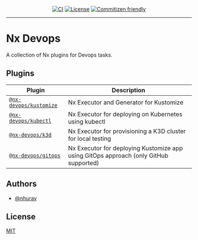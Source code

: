 <div style="text-align: center;">

[![CI](https://github.com/nhuray/nx-devops/actions/workflows/ci.yml/badge.svg)](https://github.com/nhuray/nx-devops/actions/workflows/ci.yml)
[![License](https://img.shields.io/github/license/nhuray/nx-devops)](https://github.com/nhuray/nx-devops/blob/main/LICENSE)
[![Commitizen friendly](https://img.shields.io/badge/commitizen-friendly-brightgreen.svg)](http://commitizen.github.io/cz-cli/)

</div>

<hr>

# Nx Devops

A collection of Nx plugins for Devops tasks.

## Plugins

| Plugin                                                 | Description                                                                           |
|--------------------------------------------------------|---------------------------------------------------------------------------------------|
| [`@nx-devops/kustomize`](packages/kustomize/README.md) | Nx Executor and Generator for Kustomize                                               |
| [`@nx-devops/kubectl`](packages/kubectl/README.md)     | Nx Executor for deploying on Kubernetes using kubectl                                 |
| [`@nx-devops/k3d`](packages/k3d/README.md)             | Nx Executor for provisioning a K3D cluster for local testing                          |
| [`@nx-devops/gitops`](packages/k3d/README.md)          | Nx Executor for deploying Kustomize app using GitOps approach (only GitHub supported) |

## Authors

- [@nhuray](https://github.com/nhuray)

## License

[MIT](https://choosealicense.com/licenses/mit/)
